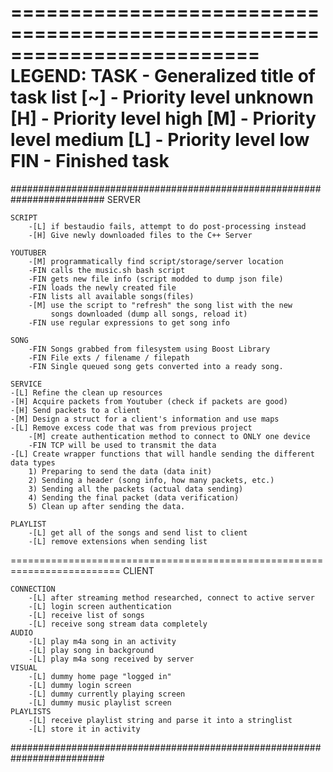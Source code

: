 =========================================================================
LEGEND:
    TASK    -   Generalized title of task list
    [~]     -   Priority level unknown
    [H]     -   Priority level high
    [M]     -   Priority level medium
    [L]     -   Priority level low
    FIN     -   Finished task
=========================================================================

#########################################################################
SERVER
    
    SCRIPT
        -[L] if bestaudio fails, attempt to do post-processing instead
        -[H] Give newly downloaded files to the C++ Server
    
    YOUTUBER
        -[M] programmatically find script/storage/server location
        -FIN calls the music.sh bash script
        -FIN gets new file info (script modded to dump json file)
        -FIN loads the newly created file
        -FIN lists all available songs(files)
        -[M] use the script to "refresh" the song list with the new 
             songs downloaded (dump all songs, reload it)
        -FIN use regular expressions to get song info
        
    SONG
        -FIN Songs grabbed from filesystem using Boost Library
        -FIN File exts / filename / filepath
        -FIN Single queued song gets converted into a ready song.
    
    SERVICE
	-[L] Refine the clean up resources
	-[H] Acquire packets from Youtuber (check if packets are good)
	-[H] Send packets to a client
	-[M] Design a struct for a client's information and use maps
	-[L] Remove excess code that was from previous project
        -[M] create authentication method to connect to ONLY one device
        -FIN TCP will be used to transmit the data
	-[L] Create wrapper functions that will handle sending the different data types
		1) Preparing to send the data (data init)		
		2) Sending a header (song info, how many packets, etc.)
		3) Sending all the packets (actual data sending)
		4) Sending the final packet (data verification)
		5) Clean up after sending the data.
        
    PLAYLIST
        -[L] get all of the songs and send list to client 
        -[L] remove extensions when sending list

=========================================================================
CLIENT
    
    CONNECTION
        -[L] after streaming method researched, connect to active server
        -[L] login screen authentication
        -[L] receive list of songs
        -[L] receive song stream data completely
    AUDIO
        -[L] play m4a song in an activity
        -[L] play song in background
        -[L] play m4a song received by server
    VISUAL
        -[L] dummy home page "logged in"
        -[L] dummy login screen
        -[L] dummy currently playing screen
        -[L] dummy music playlist screen   
    PLAYLISTS
        -[L] receive playlist string and parse it into a stringlist
        -[L] store it in activity
        
#########################################################################
